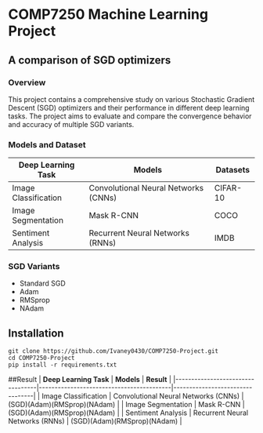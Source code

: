 # COMP7250 Machine Learning Project
## A comparison of SGD optimizers

### Overview
This project contains a comprehensive study on various Stochastic Gradient Descent (SGD) optimizers and their performance in different deep learning tasks. The project aims to evaluate and compare the convergence behavior and accuracy of multiple SGD variants.

### Models and Dataset
| **Deep Learning Task**          | **Models**                         | **Datasets**            |
|----------------------------------|------------------------------------------|---------------------------------|
| Image Classification             | Convolutional Neural Networks (CNNs)    | CIFAR-10    |
| Image Segmentation               | Mask R-CNN                       | COCO  |
| Sentiment Analysis               | Recurrent Neural Networks (RNNs)  | IMDB |
  
### SGD Variants 
  - Standard SGD
  - Adam
  - RMSprop
  - NAdam

## Installation
```
git clone https://github.com/Ivaney0430/COMP7250-Project.git
cd COMP7250-Project
pip install -r requirements.txt
```

##Result
| **Deep Learning Task**          | **Models**                         | **Result**            |
|----------------------------------|------------------------------------------|---------------------------------|
| Image Classification             | Convolutional Neural Networks (CNNs)    | (SGD)(Adam)(RMSprop)(NAdam)   |
| Image Segmentation               | Mask R-CNN                       | (SGD)(Adam)(RMSprop)(NAdam)  |
| Sentiment Analysis               | Recurrent Neural Networks (RNNs)  | (SGD)(Adam)(RMSprop)(NAdam) |


